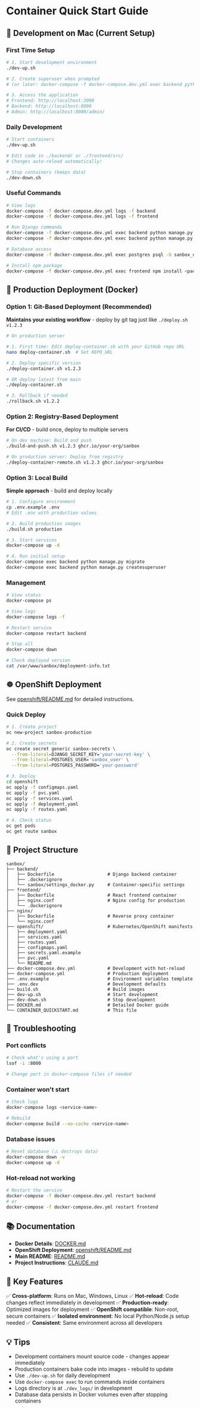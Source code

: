 # Container Quick Start Guide

## 🚀 Development on Mac (Current Setup)

### First Time Setup

```bash
# 1. Start development environment
./dev-up.sh

# 2. Create superuser when prompted
# (or later: docker-compose -f docker-compose.dev.yml exec backend python manage.py createsuperuser)

# 3. Access the application
# Frontend: http://localhost:3000
# Backend: http://localhost:8000
# Admin: http://localhost:8000/admin/
```

### Daily Development

```bash
# Start containers
./dev-up.sh

# Edit code in ./backend/ or ./frontend/src/
# Changes auto-reload automatically!

# Stop containers (keeps data)
./dev-down.sh
```

### Useful Commands

```bash
# View logs
docker-compose -f docker-compose.dev.yml logs -f backend
docker-compose -f docker-compose.dev.yml logs -f frontend

# Run Django commands
docker-compose -f docker-compose.dev.yml exec backend python manage.py migrate
docker-compose -f docker-compose.dev.yml exec backend python manage.py shell

# Database access
docker-compose -f docker-compose.dev.yml exec postgres psql -U sanbox_dev -d sanbox_dev

# Install npm package
docker-compose -f docker-compose.dev.yml exec frontend npm install <package-name>
```

## 🐳 Production Deployment (Docker)

### Option 1: Git-Based Deployment (Recommended)

**Maintains your existing workflow** - deploy by git tag just like `./deploy.sh v1.2.3`

```bash
# On production server

# 1. First time: Edit deploy-container.sh with your GitHub repo URL
nano deploy-container.sh  # Set REPO_URL

# 2. Deploy specific version
./deploy-container.sh v1.2.3

# OR deploy latest from main
./deploy-container.sh

# 3. Rollback if needed
./rollback.sh v1.2.2
```

### Option 2: Registry-Based Deployment

**For CI/CD** - build once, deploy to multiple servers

```bash
# On dev machine: Build and push
./build-and-push.sh v1.2.3 ghcr.io/your-org/sanbox

# On production server: Deploy from registry
./deploy-container-remote.sh v1.2.3 ghcr.io/your-org/sanbox
```

### Option 3: Local Build

**Simple approach** - build and deploy locally

```bash
# 1. Configure environment
cp .env.example .env
# Edit .env with production values

# 2. Build production images
./build.sh production

# 3. Start services
docker-compose up -d

# 4. Run initial setup
docker-compose exec backend python manage.py migrate
docker-compose exec backend python manage.py createsuperuser
```

### Management

```bash
# View status
docker-compose ps

# View logs
docker-compose logs -f

# Restart service
docker-compose restart backend

# Stop all
docker-compose down

# Check deployed version
cat /var/www/sanbox/deployment-info.txt
```

## ☸️ OpenShift Deployment

See [openshift/README.md](openshift/README.md) for detailed instructions.

### Quick Deploy

```bash
# 1. Create project
oc new-project sanbox-production

# 2. Create secrets
oc create secret generic sanbox-secrets \
  --from-literal=DJANGO_SECRET_KEY='your-secret-key' \
  --from-literal=POSTGRES_USER='sanbox_user' \
  --from-literal=POSTGRES_PASSWORD='your-password'

# 3. Deploy
cd openshift
oc apply -f configmaps.yaml
oc apply -f pvc.yaml
oc apply -f services.yaml
oc apply -f deployment.yaml
oc apply -f routes.yaml

# 4. Check status
oc get pods
oc get route sanbox
```

## 📂 Project Structure

```
sanbox/
├── backend/
│   ├── Dockerfile                    # Django backend container
│   ├── .dockerignore
│   └── sanbox/settings_docker.py     # Container-specific settings
├── frontend/
│   ├── Dockerfile                    # React frontend container
│   ├── nginx.conf                    # Nginx config for production
│   └── .dockerignore
├── nginx/
│   ├── Dockerfile                    # Reverse proxy container
│   └── nginx.conf
├── openshift/                        # Kubernetes/OpenShift manifests
│   ├── deployment.yaml
│   ├── services.yaml
│   ├── routes.yaml
│   ├── configmaps.yaml
│   ├── secrets.yaml.example
│   ├── pvc.yaml
│   └── README.md
├── docker-compose.dev.yml            # Development with hot-reload
├── docker-compose.yml                # Production deployment
├── .env.example                      # Environment variables template
├── .env.dev                          # Development defaults
├── build.sh                          # Build images
├── dev-up.sh                         # Start development
├── dev-down.sh                       # Stop development
├── DOCKER.md                         # Detailed Docker guide
└── CONTAINER_QUICKSTART.md           # This file
```

## 🔧 Troubleshooting

### Port conflicts

```bash
# Check what's using a port
lsof -i :8000

# Change port in docker-compose files if needed
```

### Container won't start

```bash
# Check logs
docker-compose logs <service-name>

# Rebuild
docker-compose build --no-cache <service-name>
```

### Database issues

```bash
# Reset database (⚠️ destroys data)
docker-compose down -v
docker-compose up -d
```

### Hot-reload not working

```bash
# Restart the service
docker-compose -f docker-compose.dev.yml restart backend
# or
docker-compose -f docker-compose.dev.yml restart frontend
```

## 📚 Documentation

- **Docker Details**: [DOCKER.md](DOCKER.md)
- **OpenShift Deployment**: [openshift/README.md](openshift/README.md)
- **Main README**: [README.md](README.md)
- **Project Instructions**: [CLAUDE.md](CLAUDE.md)

## 🎯 Key Features

✅ **Cross-platform**: Runs on Mac, Windows, Linux
✅ **Hot-reload**: Code changes reflect immediately in development
✅ **Production-ready**: Optimized images for deployment
✅ **OpenShift compatible**: Non-root, secure containers
✅ **Isolated environment**: No local Python/Node.js setup needed
✅ **Consistent**: Same environment across all developers

## 💡 Tips

- Development containers mount source code - changes appear immediately
- Production containers bake code into images - rebuild to update
- Use `./dev-up.sh` for daily development
- Use `docker-compose exec` to run commands inside containers
- Logs directory is at `./dev_logs/` in development
- Database data persists in Docker volumes even after stopping containers
